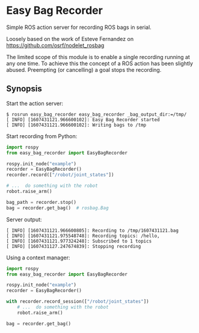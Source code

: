 # Easy Bag Recorder

Simple ROS action server for recording ROS bags in serial.

Loosely based on the work of Esteve Fernandez on https://github.com/osrf/nodelet_rosbag

The limited scope of this module is to enable a single recording running at any one time. To achieve this the concept of a ROS action has been slightly abused. Preempting (or cancelling) a goal stops the recording.

## Synopsis

Start the action server:
```
$ rosrun easy_bag_recorder easy_bag_recorder _bag_output_dir:=/tmp/
[ INFO] [1607431121.966600102]: Easy Bag Recorder started
[ INFO] [1607431121.966600102]: Writing bags to /tmp
```

Start recording from Python:

```python
import rospy
from easy_bag_recorder import EasyBagRecorder

rospy.init_node("example")
recorder = EasyBagRecorder()
recorder.record(["/robot/joint_states"])

# ...  do something with the robot
robot.raise_arm()

bag_path = recorder.stop()
bag = recorder.get_bag()  # rosbag.Bag
```

Server output:
```
[ INFO] [1607431121.966600805]: Recording to /tmp/1607431121.bag
[ INFO] [1607431121.975548748]: Recording topics: /hello, 
[ INFO] [1607431121.977324248]: Subscribed to 1 topics
[ INFO] [1607431127.247674839]: Stopping recording
```

Using a context manager:
```python
import rospy
from easy_bag_recorder import EasyBagRecorder

rospy.init_node("example")
recorder = EasyBagRecorder()

with recorder.record_session(["/robot/joint_states"])
    # ...  do something with the robot
    robot.raise_arm()

bag = recorder.get_bag()
```